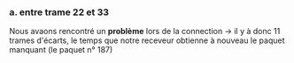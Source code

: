 ### a. entre trame 22 et 33 <br>
Nous avaons rencontré un **problème** lors de la connection $\rightarrow$ il y à donc 11 trames d'écarts, le temps que notre receveur obtienne à nouveau le paquet manquant (le paquet n° 187)